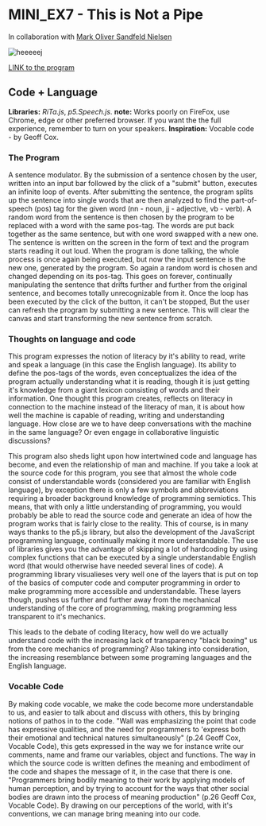# MINI_EX7 - This is Not a Pipe
In collaboration with [Mark Oliver Sandfeld Nielsen](https://github.com/MOSN97)

![heeeeej](https://github.com/madsdixen/mini_ex/blob/master/mini_ex7/Capture.PNG?raw=true)

[LINK to the program](https://rawgit.com/madsdixen/mini_ex/master/mini_ex7/index.html)

## Code + Language

**Libraries:** _RiTa.js_, _p5.Speech.js_.
**note:** Works poorly on FireFox, use Chrome, edge or other preferred browser. If you want the the full experience, remember to turn on your speakers.
**Inspiration:** Vocable code - by Geoff Cox.

### The Program
A sentence modulator. By the submission of a sentence chosen by the user, written into an input bar followed by the click of a "submit" button, executes an infinite loop of events. After submitting the sentence, the program splits up the sentence into single words that are then analyzed to find the part-of-speech (pos) tag for the given word (nn - noun, jj - adjective, vb - verb). A random word from the sentence is then chosen by the program to be replaced with a word with the same pos-tag. The words are put back together as the same sentence, but with one word swapped with a new one. The sentence is written on the screen in the form of text and the program starts reading it out loud. When the program is done talking, the whole process is once again being executed, but now the input sentence is the new one, generated by the program. So again a random word is chosen and changed depending on its pos-tag. This goes on forever, continually manipulating the sentence that drifts further and further from the original sentence, and becomes totally unrecognizable from it.
Once the loop has been executed by the click of the button, it can't be stopped, But the user can refresh the program by submitting a new sentence. This will clear the canvas and start transforming the new sentence from scratch.
### Thoughts on language and code
This program expresses the notion of literacy by it's ability to read, write and speak a language (in this case the English language). Its ability to define the pos-tags of the words, even conceptualizes the idea of the program actually understanding what it is reading, though it is just getting it's knowledge from a giant lexicon consisting of words and their information. One thought this program creates, reflects on literacy in connection to the machine instead of the literacy of man, it is about how well the machine is capable of reading, writing and understanding language. How close are we to have deep conversations with the machine in the same language? Or even engage in collaborative linguistic discussions?   

This program also sheds light upon how intertwined code and language has become, and even the relationship of man and machine. If you take a look at the source code for this program, you see that almost the whole code consist of understandable words (considered you are familiar with English language), by exception there is only a few symbols and abbreviations requiring a broader background knowledge of programming semiotics. This means, that with only a little understanding of programming, you would probably be able to read the source code and generate an idea of how the program works that is fairly close to the reality. This of course, is in many ways thanks to the p5.js library, but also the development of the JavaScript programming language, continually making it more understandable. The use of libraries gives you the advantage of skipping a lot of hardcoding by using complex functions that can be executed by a single understandable English word (that would otherwise have needed several lines of code). A programming library visualieses very well one of the layers that is put on top of the basics of computer code and computer programming in order to make programming more accessible and understandable. These layers though, pushes us further and further away from the mechanical understanding of the core of programming, making programming less transparent to it's mechanics.

This leads to the debate of coding literacy, how well do we actually understand code with the increasing lack of transparency "black  boxing" us from the core mechanics of programming? Also taking into consideration, the increasing resemblance between some programing languages and the English language. 
### Vocable Code
By making code vocable, we make the code become more understandable to us, and easier to talk about and discuss with others, this by bringing notions of pathos in to the code. "Wall was emphasizing the point that code has expressive qualities, and the need for programmers to 'express both their emotional and technical natures simultaneously" (p.24 Geoff Cox, Vocable Code), this gets expressed in the way we for instance write our comments, name and frame our variables, object and functions. The way in which the source code is written defines the meaning and embodiment of the code and shapes the message of it, in the case that there is one. "Programmers bring bodily meaning to their work by applying models of human perception, and by trying to account for the ways that other social bodies are drawn into the process of meaning production" (p.26 Geoff Cox, Vocable Code). By drawing on our perceptions of the world, with it's conventions, we can manage bring meaning into our code.
